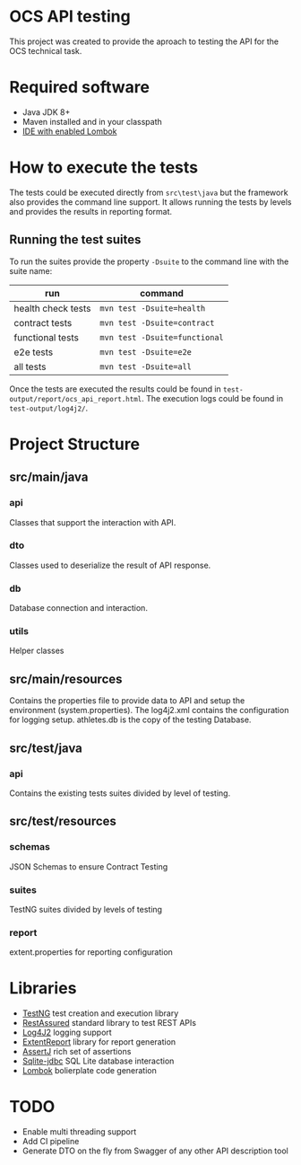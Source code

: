 # OCS API testing
This project was created to provide the aproach to testing the API for the OCS technical task. 

# Required software
* Java JDK 8+
* Maven installed and in your classpath
* [IDE with enabled Lombok](https://www.baeldung.com/lombok-ide)

# How to execute the tests
The tests could be executed directly from `src\test\java` but the framework also provides the
command line support. It allows running the tests by levels and provides the results in reporting format.

## Running the test suites

To run the suites provide the property `-Dsuite` to the command line with the suite name:

| run | command |
|-----|---------|
| health check tests | `mvn test -Dsuite=health` |
| contract tests | `mvn test -Dsuite=contract` |
| functional tests | `mvn test -Dsuite=functional` |
| e2e tests | `mvn test -Dsuite=e2e` |
| all tests | `mvn test -Dsuite=all` |

Once the tests are executed the results could be found in `test-output/report/ocs_api_report.html`.
The execution logs could be found in `test-output/log4j2/`.

# Project Structure

## src/main/java

### api
Classes that support the interaction with API.

### dto
Classes used to deserialize the result of API response.

### db
Database connection and interaction.

### utils
Helper classes 

## src/main/resources
Contains the properties file to provide data to API and setup the environment (system.properties).
The log4j2.xml contains the configuration for logging setup.
athletes.db is the copy of the testing Database.

## src/test/java

### api
Contains the existing tests suites divided by level of testing.

## src/test/resources

### schemas
JSON Schemas to ensure Contract Testing

### suites
TestNG suites divided by levels of testing

### report
extent.properties for reporting configuration

# Libraries
* [TestNG](https://testng.org/doc/) test creation and execution library
* [RestAssured](http://rest-assured.io/) standard library to test REST APIs
* [Log4J2](https://logging.apache.org/log4j/2.x/) logging support
* [ExtentReport](https://extentreports.com/) library for report generation 
* [AssertJ](https://assertj.github.io/doc/) rich set of assertions
* [Sqlite-jdbc](https://github.com/xerial/sqlite-jdbc) SQL Lite database interaction
* [Lombok](https://projectlombok.org) bolierplate code generation

# TODO
* Enable multi threading support
* Add CI pipeline
* Generate DTO on the fly from Swagger of any other API description tool
